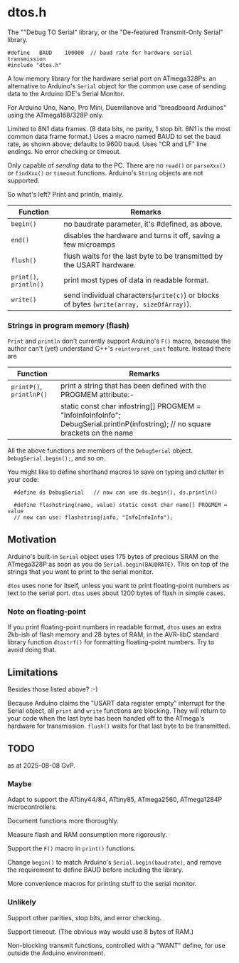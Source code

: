 # dtos.h

The ""Debug TO Serial" library, or the "De-featured Transmit-Only Serial" library.


    #define   BAUD    100000  // baud rate for hardware serial transmission
    #include "dtos.h"


A low memory library for the hardware serial port on ATmega328Ps:
an alternative to Arduino's `Serial` object for the common use case of sending
data to the Arduino IDE's Serial Monitor.

For Arduino Uno, Nano, Pro Mini, Duemilanove and "breadboard Arduinos" using the ATmega168/328P only.

Limited to 8N1 data frames. (8 data bits, no parity, 1 stop bit. 8N1 is the most common data frame format.) Uses a macro named BAUD to set the baud rate, as shown above; defaults to 9600 baud. Uses "CR and LF" line endings. No error checking or timeout.

Only capable of *sending* data to the PC. There are no `read()` or `parseXxx()` or `findXxx()` or `timeout` functions. Arduino's `String` objects are not supported.

So what's left? Print and println, mainly.


|Function              |Remarks                                                                                 |
|----------------------|----------------------------------------------------------------------------------------|
|`begin()`             |no baudrate parameter, it's #defined, as above.                                         |
|`end()`               |disables the hardware and turns it off, saving a few microamps                          |
|`flush()`             |flush waits for the last byte to be transmitted by the USART hardware.                  |
|`print()`, `println()`|print most types of data in readable format.                                            |
|`write()`             |send individual characters(`write(c)`) or blocks of bytes (`write(array, sizeOfArray)`).|


### Strings in program memory (flash)

`Print` and `println` don't currently support Arduino's `F()` macro, because the author can't (yet) understand C++'s `reinterpret_cast` feature. Instead there are


| Function               |Remarks                                                          |
|------------------------|-----------------------------------------------------------------|
|`printP()`, `printlnP()`|print a string that has been defined with the PROGMEM attribute:-|
|                        |static const char infostring[] PROGMEM = "InfoInfoInfoInfo"; DebugSerial.printlnP(infostring);  // no square brackets on the name|


All the above functions are members of the `DebugSerial` object.  `DebugSerial.begin();`, and so on.

You might like to define shorthand macros to save on typing and clutter in your code:

      #define ds DebugSerial   // now can use ds.begin(), ds.println()

      #define flashstring(name, value) static const char name[] PROGMEM = value
      // now can use: flashstring(info, "InfoInfoInfo");



## Motivation

Arduino's built-in `Serial` object uses 175 bytes of precious SRAM on the ATmega328P as soon as you do `Serial.begin(BAUDRATE)`. This on top of the strings that you want to print to the serial monitor.

`dtos` uses none for itself, unless you want to print floating-point numbers as text to the serial port.  `dtos` uses about 1200 bytes of flash in simple cases.


### Note on floating-point

If you print floating-point numbers in readable format, `dtos`  uses an extra 2kb-ish of flash memory and 28 bytes of RAM, in the AVR-libC standard library function `dtostrf()` for formatting floating-point numbers.  Try to avoid doing that.



## Limitations

Besides those listed above? :-)

Because Arduino claims the "USART data register empty" interrupt for the Serial object, all `print` and `write` functions are blocking. They will return to your code when the last byte has been handed off to the ATmega's hardware for transmission. `flush()` waits for that last byte to be transmitted.


## TODO

as at 2025-08-08  GvP.

### Maybe

Adapt to support the ATtiny44/84, ATtiny85, ATmega2560, ATmega1284P microcontrollers.

Document functions more thoroughly.

Measure flash and RAM consumption more rigorously.

Support the `F()` macro in `print()` functions.

Change `begin()` to match Arduino's `Serial.begin(baudrate)`, and remove the requirement to define BAUD before including the library.

More convenience macros for printing stuff to the serial monitor.


### Unlikely

Support other parities, stop bits, and error checking.

Support timeout. (The obvious way would use 8 bytes of RAM.)

Non-blocking transmit functions, controlled with a "WANT" define, for use outside the Arduino environment.
